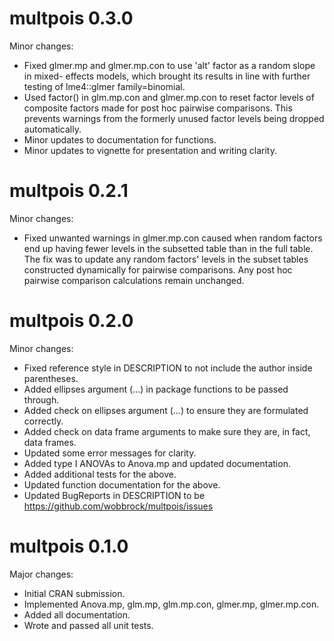 # multpois 0.3.0

Minor changes:

* Fixed glmer.mp and glmer.mp.con to use 'alt' factor as a random slope in mixed-
  effects models, which brought its results in line with further testing of 
  lme4::glmer family=binomial.
* Used factor() in glm.mp.con and glmer.mp.con to reset factor levels of composite 
  factors made for post hoc pairwise comparisons. This prevents warnings from the
  formerly unused factor levels being dropped automatically.
* Minor updates to documentation for functions.
* Minor updates to vignette for presentation and writing clarity.



# multpois 0.2.1

Minor changes:

* Fixed unwanted warnings in glmer.mp.con caused when random factors end up having
  fewer levels in the subsetted table than in the full table. The fix was to update
  any random factors' levels in the subset tables constructed dynamically for pairwise
  comparisons. Any post hoc pairwise comparison calculations remain unchanged.



# multpois 0.2.0

Minor changes:

* Fixed reference style in DESCRIPTION to not include the author inside parentheses.
* Added ellipses argument (...) in package functions to be passed through.
* Added check on ellipses argument (...) to ensure they are formulated correctly.
* Added check on data frame arguments to make sure they are, in fact, data frames.
* Updated some error messages for clarity.
* Added type I ANOVAs to Anova.mp and updated documentation.
* Added additional tests for the above.
* Updated function documentation for the above.
* Updated BugReports in DESCRIPTION to be https://github.com/wobbrock/multpois/issues



# multpois 0.1.0

Major changes: 

* Initial CRAN submission.
* Implemented Anova.mp, glm.mp, glm.mp.con, glmer.mp, glmer.mp.con.
* Added all documentation.
* Wrote and passed all unit tests.
